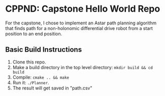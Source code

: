 # CPPND: Capstone Hello World Repo
For the capstone, I chose to implement an Astar path planning algorithm that finds path for a non-holonomic differential drive robot from a start position to an end position.


## Basic Build Instructions

1. Clone this repo.
2. Make a build directory in the top level directory: `mkdir build && cd build`
3. Compile: `cmake .. && make`
4. Run it: `./Planner`.
5. The result will get saved in "path.csv"








 
